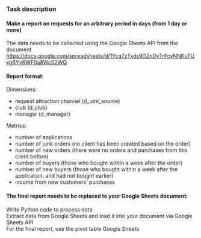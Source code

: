 ### Task description

#### Make a report on requests for an arbitrary period in days (from 1 day or more)
The data needs to be collected using the Google Sheets API from the document https://docs.google.com/spreadsheets/d/1Ycg7zTxds9DZnDvTrFcyNNKuTUxg6Yy6WF0a8Wc02WQ
#### Report format:
Dimensions:
- request attraction channel (d_utm_source)
- club (d_club)
- manager (d_manager)

Metrics:
- number of applications
- number of junk orders (no client has been created based on the order)
- number of new orders (there were no orders and purchases from this client before)
- number of buyers (those who bought within a week after the order)
- number of new buyers (those who bought within a week after the application, and had not bought earlier)
- income from new customers’ purchases
#### The final report needs to be replaced to your Google Sheets document:
Write Python code to process data  
Extract data from Google Sheets and load it into your document via Google Sheets API  
For the final report, use the pivot table Google Sheets  

